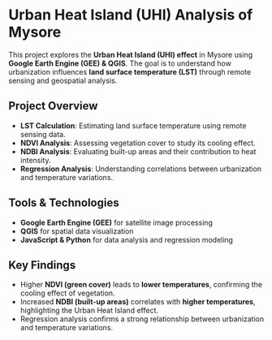 #  Urban Heat Island (UHI) Analysis of Mysore  
This project explores the **Urban Heat Island (UHI) effect** in Mysore using **Google Earth Engine (GEE) & QGIS**. The goal is to understand how urbanization influences **land surface temperature (LST)** through remote sensing and geospatial analysis.  

##  Project Overview  
- **LST Calculation**: Estimating land surface temperature using remote sensing data.  
- **NDVI Analysis**: Assessing vegetation cover to study its cooling effect.  
- **NDBI Analysis**: Evaluating built-up areas and their contribution to heat intensity.  
- **Regression Analysis**: Understanding correlations between urbanization and temperature variations.  

##  Tools & Technologies  
- **Google Earth Engine (GEE)** for satellite image processing  
- **QGIS** for spatial data visualization  
- **JavaScript & Python** for data analysis and regression modeling  

##  Key Findings  
- Higher **NDVI (green cover)** leads to **lower temperatures**, confirming the cooling effect of vegetation.  
- Increased **NDBI (built-up areas)** correlates with **higher temperatures**, highlighting the Urban Heat Island effect.  
- Regression analysis confirms a strong relationship between urbanization and temperature variations.  
